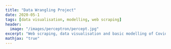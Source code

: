 ```yaml
---
title: "Data Wrangling Project"
date: 2020-05-1
tags: [data visualisation, modelling, web scraping]
header:
  image: "/images/perceptron/percept.jpg"
excerpt: "Web scraping, data visualisation and basic modelling of Covid-19 Cases"
mathjax: "true"
---
```


